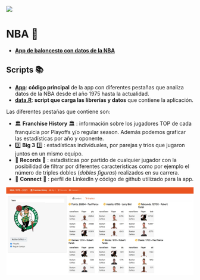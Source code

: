 [![](https://img.shields.io/badge/Shiny-shinyapps.io-blue?style=flat&labelColor=white&logo=RStudio&logoColor=blue)](https://matt.dray.shinyapps.io/randoflag/)

# **NBA** :basketball:
* [**App de baloncesto con datos de la NBA**](https://dar-337152118-appshiny-r.shinyapps.io/NBA_app/)

## Scripts :books:
- [**App**](https://github.com/dalerodr/NBA_app/blob/main/app.R): **código principal** de la app con diferentes pestañas que analiza datos de la NBA desde el año 1975 hasta la actualidad.
- [**data.R**](https://github.com/dalerodr/NBA_app/blob/main/data.R): **script que carga las librerías y datos** que contiene la aplicación.

Las diferentes pestañas que contiene son:
- :classical_building: **Franchise History** :classical_building: : información sobre los jugadores TOP de cada franquicia por Playoffs y/o regular season. Además podemos graficar las estadísticas por año y oponente.
- :three: **Big 3** :three: : estadísticas individuales, por parejas y tríos que jugaron juntos en un mismo equipo. 
- :medal_sports: **Records** :medal_sports: : estadísticas por partido de cualquier jugador con la posibilidad de filtrar por diferentes características como por ejemplo el número de triples dobles (*dobles figuras*) realizados en su carrera.
- :fist_right: **Connect** :fist_left: : perfil de LinkedIn y código de github utilizado para la app.

<a href="https://dar-337152118-appshiny-r.shinyapps.io/NBA_app/"><img src="https://github.com/dalerodr/NBA_app/blob/main/image/Basketball_app.JPG" alt="Screenshot"></a>
